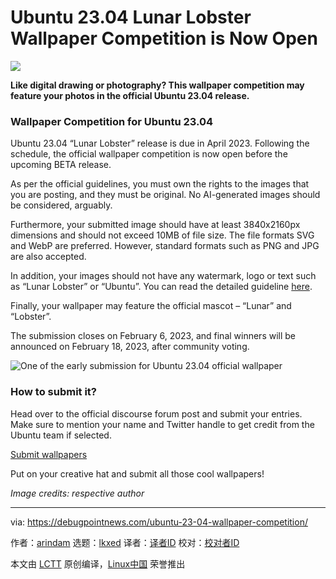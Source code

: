 [#]: subject: "Ubuntu 23.04 Lunar Lobster Wallpaper Competition is Now Open"
[#]: via: "https://debugpointnews.com/ubuntu-23-04-wallpaper-competition/"
[#]: author: "arindam https://debugpointnews.com/author/dpicubegmail-com/"
[#]: collector: "lkxed"
[#]: translator: " "
[#]: reviewer: " "
[#]: publisher: " "
[#]: url: " "

Ubuntu 23.04 Lunar Lobster Wallpaper Competition is Now Open
======

![][1]

**Like digital drawing or photography? This wallpaper competition may feature your photos in the official Ubuntu 23.04 release.**

### Wallpaper Competition for Ubuntu 23.04

Ubuntu 23.04 “Lunar Lobster” release is due in April 2023. Following the schedule, the official wallpaper competition is now open before the upcoming BETA release.

As per the official guidelines, you must own the rights to the images that you are posting, and they must be original. No AI-generated images should be considered, arguably.

Furthermore, your submitted image should have at least 3840x2160px dimensions and should not exceed 10MB of file size. The file formats SVG and WebP are preferred. However, standard formats such as PNG and JPG are also accepted.

In addition, your images should not have any watermark, logo or text such as “Lunar Lobster” or “Ubuntu”. You can read the detailed guideline [here][2].

Finally, your wallpaper may feature the official mascot – “Lunar” and “Lobster”.

The submission closes on February 6, 2023, and final winners will be announced on February 18, 2023, after community voting.

![One of the early submission for Ubuntu 23.04 official wallpaper][3]

### How to submit it?

Head over to the official discourse forum post and submit your entries. Make sure to mention your name and Twitter handle to get credit from the Ubuntu team if selected.

[Submit wallpapers][4]

Put on your creative hat and submit all those cool wallpapers!

_Image credits: respective author_

--------------------------------------------------------------------------------

via: https://debugpointnews.com/ubuntu-23-04-wallpaper-competition/

作者：[arindam][a]
选题：[lkxed][b]
译者：[译者ID](https://github.com/译者ID)
校对：[校对者ID](https://github.com/校对者ID)

本文由 [LCTT](https://github.com/LCTT/TranslateProject) 原创编译，[Linux中国](https://linux.cn/) 荣誉推出

[a]: https://debugpointnews.com/author/dpicubegmail-com/
[b]: https://github.com/lkxed
[1]: https://debugpointnews.com/wp-content/uploads/2023/01/wall2304head.jpg
[2]: https://gitlab.gnome.org/GNOME/gnome-backgrounds/-/blob/main/README.md
[3]: https://debugpointnews.com/wp-content/uploads/2023/01/One-of-the-early-submission-for-Ubuntu-23.04-official-wallpaper.jpg
[4]: https://discourse.ubuntu.com/t/lunar-lobster-23-04-wallpaper-competition/33132

